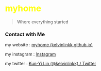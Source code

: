 <h1 style="color:#ffff00">myhome</h1>

> Where everything started

### Contact with Me

my website : [myhome (kelvinlinkk.github.io)](https://kelvinlinkk.github.io/)

my instagram : [Instagram](https://www.instagram.com/)

my twitter : [Kun-Yi Lin (@kelvinlinkk) / Twitter](https://twitter.com/kelvinlinkk)
